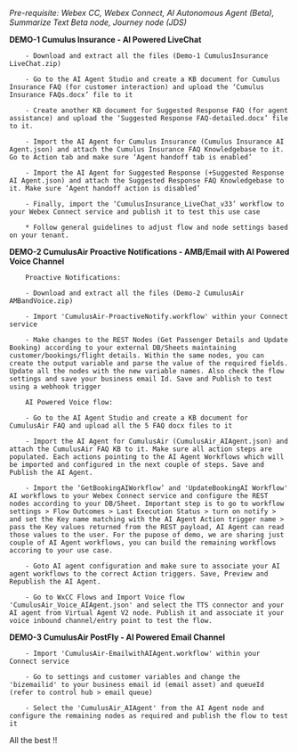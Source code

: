 _Pre-requisite: Webex CC, Webex Connect, AI Autonomous Agent (Beta), Summarize Text Beta node, Journey node (JDS)_


**DEMO-1 Cumulus Insurance - AI Powered LiveChat**
        
        - Download and extract all the files (Demo-1 CumulusInsurance LiveChat.zip)
        
        - Go to the AI Agent Studio and create a KB document for Cumulus Insurance FAQ (for customer interaction) and upload the ‘Cumulus Insurance FAQs.docx’ file to it
        
        - Create another KB document for Suggested Response FAQ (for agent assistance) and upload the ‘Suggested Response FAQ-detailed.docx’ file to it.
        
        - Import the AI Agent for Cumulus Insurance (Cumulus Insurance AI Agent.json) and attach the Cumulus Insurance FAQ Knowledgebase to it. Go to Action tab and make sure ‘Agent handoff tab is enabled’
        
        - Import the AI Agent for Suggested Response (+Suggested Response AI Agent.json) and attach the Suggested Response FAQ Knowledgebase to it. Make sure ‘Agent handoff action is disabled’
        
        - Finally, import the ‘CumulusInsurance_LiveChat_v33’ workflow to your Webex Connect service and publish it to test this use case
        
        * Follow general guidelines to adjust flow and node settings based on your tenant.


**DEMO-2 CumulusAir Proactive Notifications - AMB/Email with AI Powered Voice Channel**

        Proactive Notifications:
        
        - Download and extract all the files (Demo-2 CumulusAir AMBandVoice.zip)
        
        - Import 'CumulusAir-ProactiveNotify.workflow' within your Connect service

        - Make changes to the REST Nodes (Get Passenger Details and Update Booking) according to your external DB/Sheets maintaining customer/bookings/flight details. Within the same nodes, you can create the output variable and parse the value of the required fields. Update all the nodes with the new variable names. Also check the flow settings and save your business email Id. Save and Publish to test using a webhook trigger

        AI Powered Voice flow:
        
        - Go to the AI Agent Studio and create a KB document for CumulusAir FAQ and upload all the 5 FAQ docx files to it
        
        - Import the AI Agent for CumulusAir (CumulusAir_AIAgent.json) and attach the CumulusAir FAQ KB to it. Make sure all action steps are populated. Each actions pointing to the AI Agent Workflows which will be imported and configured in the next couple of steps. Save and Publish the AI Agent.
        
        - Import the ‘GetBookingAIWorkflow’ and 'UpdateBookingAI Workflow' AI workflows to your Webex Connect service and configure the REST nodes according to your DB/Sheet. Important step is to go to workflow settings > Flow Outcomes > Last Execution Status > turn on notify > and set the Key name matching with the AI Agent Action trigger name > pass the Key values returned from the REST payload, AI Agent can read those values to the user. For the pupose of demo, we are sharing just couple of AI Agent workflows, you can build the remaining workflows accoring to your use case.

        - Goto AI agent configuration and make sure to associate your AI agent workflows to the correct Action triggers. Save, Preview and Republish the AI Agent.

        - Go to WxCC Flows and Import Voice flow 'CumulusAir_Voice_AIAgent.json' and select the TTS connector and your AI agent from Virtual Agent V2 node. Publish it and associate it your voice inbound channel/entry point to test the flow.


**DEMO-3 CumulusAir PostFly - AI Powered Email Channel**

        - Import 'CumulusAir-EmailwithAIAgent.workflow' within your Connect service

        - Go to settings and customer variables and change the 'bizemailid' to your business email id (email asset) and queueId (refer to control hub > email queue)

        - Select the 'CumulusAir_AIAgent' from the AI Agent node and configure the remaining nodes as required and publish the flow to test it


All the best !!
